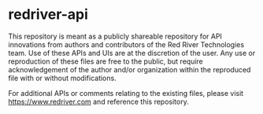 # redriver-api

This repository is meant as a publicly shareable
repository for API innovations from authors and
contributors of the Red River Technologies team.
Use of these APIs and UIs are at the discretion
of the user.  Any use or reproduction of these
files are free to the public, but require 
acknowledgement of the author and/or organization
within the reproduced file with or without 
modifications.

For additional APIs or comments relating to the 
existing files, please visit https://www.redriver.com
and reference this repository. 
